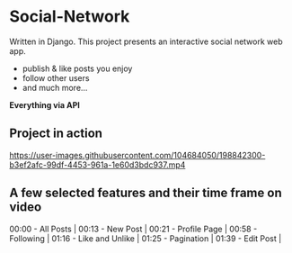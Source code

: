 # Social-Network
Written in Django. 
This project presents an interactive social network web app.

  - publish &amp; like posts you enjoy
  - follow other users 
  - and much more... 

**Everything via API**


## Project in action
https://user-images.githubusercontent.com/104684050/198842300-b3ef2afc-99df-4453-961a-1e60d3bdc937.mp4


## A few selected features and their time frame on video
00:00 - All Posts | 
00:13 - New Post | 
00:21 - Profile Page | 
00:58 - Following | 
01:16 - Like and Unlike | 
01:25 - Pagination | 
01:39 - Edit Post | 

